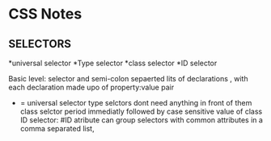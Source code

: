 # CSS Notes

## SELECTORS
*universal selector
*Type selector
*class selector
*ID selector

Basic level: selector and semi-colon sepaerted lits of declarations , with each declaration made upo of property:value pair
* = universal selector
type selctors dont need anything in front of them
class selctor period immediatly followed by case sensitive value of class
ID selector: #ID atribute
can group selectors with common attributes in a comma separated list, 